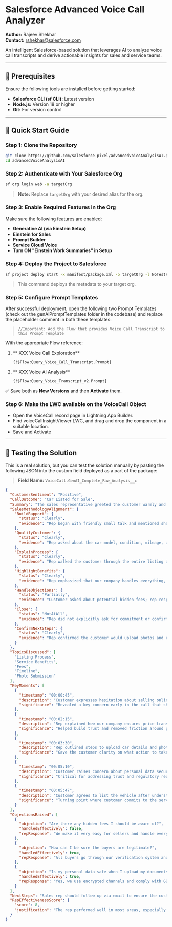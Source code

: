 # Salesforce Advanced Voice Call Analyzer

**Author:** Rajeev Shekhar  
**Contact:** rshekhar@salesforce.com

An intelligent Salesforce-based solution that leverages AI to analyze voice call transcripts and derive actionable insights for sales and service teams.

---

## 🚀 Prerequisites

Ensure the following tools are installed before getting started:

- **Salesforce CLI (sf CLI):** Latest version  
- **Node.js:** Version 18 or higher  
- **Git:** For version control  

---

## 🧭 Quick Start Guide

### Step 1: Clone the Repository

```bash
git clone https://github.com/salesforce-pixel/advancedVoiceAnalysisAI.git
cd advancedVoiceAnalysisAI
```

### Step 2: Authenticate with Your Salesforce Org

```bash
sf org login web -a targetOrg
```

> **Note:** Replace `targetOrg` with your desired alias for the org.

### Step 3: Enable Required Features in the Org

Make sure the following features are enabled:

- **Generative AI (via Einstein Setup)**
- **Einstein for Sales**
- **Prompt Builder**
- **Service Cloud Voice**
- **Turn ON "Einstein Work Summaries" in Setup**

### Step 4: Deploy the Project to Salesforce

```bash
sf project deploy start -x manifest/package.xml -o targetOrg -l NoTestRun
```

> This command deploys the metadata to your target org.

### Step 5: Configure Prompt Templates

After successful deployment, open the following two Prompt Templates (check out the genAiPromptTemplates folder in the codebase) and replace the placeholder comment in both these templates:

> `//Important: Add the Flow that provides Voice Call Transcript to this Prompt Template`

With the appropriate Flow reference:

1. ** XXX Voice Call Exploration**
   ```text
   {!$Flow:Query_Voice_Call_Transcript.Prompt}
   ```

2. ** XXX Voice AI Analysis**
   ```text
   {!$Flow:Query_Voice_Transcript_v2.Prompt}
   ```

✅ Save both as **New Versions** and then **Activate** them.

### Step 6: Make the LWC available on the VoiceCall Object
* Open the VoiceCall record page in Lightning App Builder.
* Find voiceCallInsightViewer LWC, and drag and drop the component in a suitable location.
* Save and Activate

---

## 🧪 Testing the Solution

This is a real solution, but you can test the solution manually by pasting the following JSON into the custom field deployed as a part of the package:

> **Field Name:** `VoiceCall.GenAI_Complete_Raw_Analysis__c`

```json
{
  "CustomerSentiment": "Positive",
  "CallOutcome": "Car Listed for Sale",
  "Summary": "The sales representative greeted the customer warmly and quickly established rapport. They qualified the customer's needs and explained the listing process clearly. The customer showed interest and agreed to list their car by the end of the call.",
  "SalesMethodologyAlignment": {
    "BuildRapport": {
      "status": "Clearly",
      "evidence": "Rep began with friendly small talk and mentioned shared interests in electric vehicles."
    },
    "QualifyCustomer": {
      "status": "Clearly",
      "evidence": "Rep asked about the car model, condition, mileage, and the reason for selling."
    },
    "ExplainProcess": {
      "status": "Clearly",
      "evidence": "Rep walked the customer through the entire listing and selling process step-by-step."
    },
    "HighlightBenefits": {
      "status": "Clearly",
      "evidence": "Rep emphasized that our company handles everything, including buyer communication and payment."
    },
    "HandleObjections": {
      "status": "Partially",
      "evidence": "Customer asked about potential hidden fees; rep responded but did not mention the service fee clearly."
    },
    "Close": {
      "status": "NotAtAll",
      "evidence": "Rep did not explicitly ask for commitment or confirm the listing during the call."
    },
    "ConfirmNextSteps": {
      "status": "Clearly",
      "evidence": "Rep confirmed the customer would upload photos and receive a confirmation email within an hour."
    }
  },
  "TopicsDiscussed": [
    "Listing Process",
    "Service Benefits",
    "Fees",
    "Timeline",
    "Photo Submission"
  ],
  "KeyMoments": [
    {
      "timestamp": "00:00:45",
      "description": "Customer expresses hesitation about selling online.",
      "significance": "Revealed a key concern early in the call that shaped the rest of the discussion."
    },
    {
      "timestamp": "00:02:15",
      "description": "Rep explained how our company ensures price transparency.",
      "significance": "Helped build trust and removed friction around pricing concerns."
    },
    {
      "timestamp": "00:03:30",
      "description": "Rep outlined steps to upload car details and photos.",
      "significance": "Gave the customer clarity on what action to take immediately after the call."
    },
    {
      "timestamp": "00:05:10",
      "description": "Customer raises concern about personal data security.",
      "significance": "Critical for addressing trust and regulatory requirements."
    },
    {
      "timestamp": "00:05:47",
      "description": "Customer agrees to list the vehicle after understanding the process.",
      "significance": "Turning point where customer commits to the service."
    }
  ],
  "ObjectionsRaised": [
    {
      "objection": "Are there any hidden fees I should be aware of?",
      "handledEffectively": false,
      "repResponse": "We make it very easy for sellers and handle everything on your behalf."
    },
    {
      "objection": "How can I be sure the buyers are legitimate?",
      "handledEffectively": true,
      "repResponse": "All buyers go through our verification system and payments are secured by our company."
    },
    {
      "objection": "Is my personal data safe when I upload my documents?",
      "handledEffectively": true,
      "repResponse": "Yes, we use encrypted channels and comply with GDPR to protect all user information."
    }
  ],
  "NextSteps": "Sales rep should follow up via email to ensure the customer submits the vehicle photos and assist if needed.",
  "RepEffectivenessScore": {
    "score": 8,
    "justification": "The rep performed well in most areas, especially in explaining the process and building rapport. However, they failed to clearly close the call with a commitment."
  }
}
```